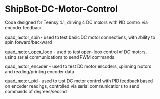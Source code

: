 # ShipBot-DC-Motor-Control
Code designed for Teensy 4.1, driving 4 DC motors with PID control via encoder feedback

quad_motor_spin - used to test basic DC motor connections, with ability to spin forward/backward

quad_motor_open_loop - used to test open-loop control of DC motors, using serial communications to send PWM commands

quad_motor_encoder - used to test DC motor encoders, spinning motors and reading/printing encoder data

quad_motor_pid - used to test DC motor control with PID feedback based on encoder readings, controlled via serial communications to send commands of degrees/second
